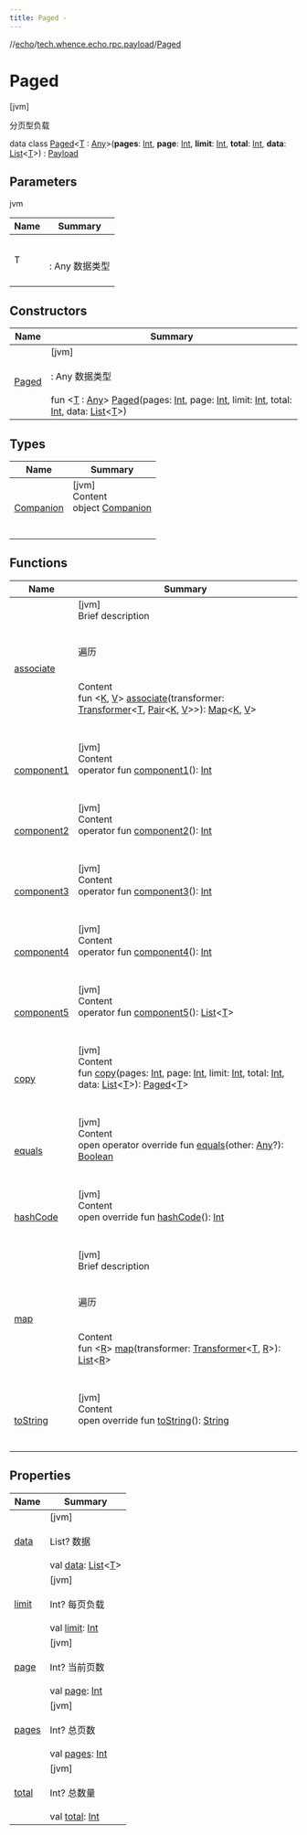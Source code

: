```yaml
---
title: Paged -
---
```

//[echo](../../index.md)/[tech.whence.echo.rpc.payload](../index.md)/[Paged](index.md)



# Paged  
 [jvm] 

分页型负载

data class [Paged](index.md)<[T](index.md) : [Any](https://kotlinlang.org/api/latest/jvm/stdlib/kotlin/-any/index.html)>(**pages**: [Int](https://kotlinlang.org/api/latest/jvm/stdlib/kotlin/-int/index.html), **page**: [Int](https://kotlinlang.org/api/latest/jvm/stdlib/kotlin/-int/index.html), **limit**: [Int](https://kotlinlang.org/api/latest/jvm/stdlib/kotlin/-int/index.html), **total**: [Int](https://kotlinlang.org/api/latest/jvm/stdlib/kotlin/-int/index.html), **data**: [List](https://kotlinlang.org/api/latest/jvm/stdlib/kotlin.collections/-list/index.html)<[T](index.md)>) : [Payload](../-payload/index.md)   


## Parameters  
  
jvm  
  
|  Name|  Summary| 
|---|---|
| T| <br><br>: Any 数据类型<br><br>
  


## Constructors  
  
|  Name|  Summary| 
|---|---|
| [Paged](-paged.md)|  [jvm] <br><br>: Any 数据类型<br><br>fun <[T](index.md) : [Any](https://kotlinlang.org/api/latest/jvm/stdlib/kotlin/-any/index.html)> [Paged](-paged.md)(pages: [Int](https://kotlinlang.org/api/latest/jvm/stdlib/kotlin/-int/index.html), page: [Int](https://kotlinlang.org/api/latest/jvm/stdlib/kotlin/-int/index.html), limit: [Int](https://kotlinlang.org/api/latest/jvm/stdlib/kotlin/-int/index.html), total: [Int](https://kotlinlang.org/api/latest/jvm/stdlib/kotlin/-int/index.html), data: [List](https://kotlinlang.org/api/latest/jvm/stdlib/kotlin.collections/-list/index.html)<[T](index.md)>)   <br>


## Types  
  
|  Name|  Summary| 
|---|---|
| [Companion](-companion/index.md)| [jvm]  <br>Content  <br>object [Companion](-companion/index.md)  <br><br><br>


## Functions  
  
|  Name|  Summary| 
|---|---|
| [associate](associate.md)| [jvm]  <br>Brief description  <br><br><br>遍历<br><br>  <br>Content  <br>fun <[K](associate.md), [V](associate.md)> [associate](associate.md)(transformer: [Transformer](../../tech.whence.echo.function/-transformer/index.md)<[T](index.md), [Pair](https://kotlinlang.org/api/latest/jvm/stdlib/kotlin/-pair/index.html)<[K](associate.md), [V](associate.md)>>): [Map](https://kotlinlang.org/api/latest/jvm/stdlib/kotlin.collections/-map/index.html)<[K](associate.md), [V](associate.md)>  <br><br><br>
| [component1](component1.md)| [jvm]  <br>Content  <br>operator fun [component1](component1.md)(): [Int](https://kotlinlang.org/api/latest/jvm/stdlib/kotlin/-int/index.html)  <br><br><br>
| [component2](component2.md)| [jvm]  <br>Content  <br>operator fun [component2](component2.md)(): [Int](https://kotlinlang.org/api/latest/jvm/stdlib/kotlin/-int/index.html)  <br><br><br>
| [component3](component3.md)| [jvm]  <br>Content  <br>operator fun [component3](component3.md)(): [Int](https://kotlinlang.org/api/latest/jvm/stdlib/kotlin/-int/index.html)  <br><br><br>
| [component4](component4.md)| [jvm]  <br>Content  <br>operator fun [component4](component4.md)(): [Int](https://kotlinlang.org/api/latest/jvm/stdlib/kotlin/-int/index.html)  <br><br><br>
| [component5](component5.md)| [jvm]  <br>Content  <br>operator fun [component5](component5.md)(): [List](https://kotlinlang.org/api/latest/jvm/stdlib/kotlin.collections/-list/index.html)<[T](index.md)>  <br><br><br>
| [copy](copy.md)| [jvm]  <br>Content  <br>fun [copy](copy.md)(pages: [Int](https://kotlinlang.org/api/latest/jvm/stdlib/kotlin/-int/index.html), page: [Int](https://kotlinlang.org/api/latest/jvm/stdlib/kotlin/-int/index.html), limit: [Int](https://kotlinlang.org/api/latest/jvm/stdlib/kotlin/-int/index.html), total: [Int](https://kotlinlang.org/api/latest/jvm/stdlib/kotlin/-int/index.html), data: [List](https://kotlinlang.org/api/latest/jvm/stdlib/kotlin.collections/-list/index.html)<[T](index.md)>): [Paged](index.md)<[T](index.md)>  <br><br><br>
| [equals](../../tech.whence.echo.webclient.response.exception/-response-unrecognized-exception/index.md#kotlin/Any/equals/#kotlin.Any?/PointingToDeclaration/)| [jvm]  <br>Content  <br>open operator override fun [equals](../../tech.whence.echo.webclient.response.exception/-response-unrecognized-exception/index.md#kotlin/Any/equals/#kotlin.Any?/PointingToDeclaration/)(other: [Any](https://kotlinlang.org/api/latest/jvm/stdlib/kotlin/-any/index.html)?): [Boolean](https://kotlinlang.org/api/latest/jvm/stdlib/kotlin/-boolean/index.html)  <br><br><br>
| [hashCode](../../tech.whence.echo.webclient.response.exception/-response-unrecognized-exception/index.md#kotlin/Any/hashCode/#/PointingToDeclaration/)| [jvm]  <br>Content  <br>open override fun [hashCode](../../tech.whence.echo.webclient.response.exception/-response-unrecognized-exception/index.md#kotlin/Any/hashCode/#/PointingToDeclaration/)(): [Int](https://kotlinlang.org/api/latest/jvm/stdlib/kotlin/-int/index.html)  <br><br><br>
| [map](map.md)| [jvm]  <br>Brief description  <br><br><br>遍历<br><br>  <br>Content  <br>fun <[R](map.md)> [map](map.md)(transformer: [Transformer](../../tech.whence.echo.function/-transformer/index.md)<[T](index.md), [R](map.md)>): [List](https://kotlinlang.org/api/latest/jvm/stdlib/kotlin.collections/-list/index.html)<[R](map.md)>  <br><br><br>
| [toString](../../tech.whence.echo.webclient.response.exception/-response-unrecognized-exception/index.md#kotlin/Any/toString/#/PointingToDeclaration/)| [jvm]  <br>Content  <br>open override fun [toString](../../tech.whence.echo.webclient.response.exception/-response-unrecognized-exception/index.md#kotlin/Any/toString/#/PointingToDeclaration/)(): [String](https://kotlinlang.org/api/latest/jvm/stdlib/kotlin/-string/index.html)  <br><br><br>


## Properties  
  
|  Name|  Summary| 
|---|---|
| [data](index.md#tech.whence.echo.rpc.payload/Paged/data/#/PointingToDeclaration/)|  [jvm] <br><br>List<T>? 数据<br><br>val [data](index.md#tech.whence.echo.rpc.payload/Paged/data/#/PointingToDeclaration/): [List](https://kotlinlang.org/api/latest/jvm/stdlib/kotlin.collections/-list/index.html)<[T](index.md)>   <br>
| [limit](index.md#tech.whence.echo.rpc.payload/Paged/limit/#/PointingToDeclaration/)|  [jvm] <br><br>Int? 每页负载<br><br>val [limit](index.md#tech.whence.echo.rpc.payload/Paged/limit/#/PointingToDeclaration/): [Int](https://kotlinlang.org/api/latest/jvm/stdlib/kotlin/-int/index.html)   <br>
| [page](index.md#tech.whence.echo.rpc.payload/Paged/page/#/PointingToDeclaration/)|  [jvm] <br><br>Int? 当前页数<br><br>val [page](index.md#tech.whence.echo.rpc.payload/Paged/page/#/PointingToDeclaration/): [Int](https://kotlinlang.org/api/latest/jvm/stdlib/kotlin/-int/index.html)   <br>
| [pages](index.md#tech.whence.echo.rpc.payload/Paged/pages/#/PointingToDeclaration/)|  [jvm] <br><br>Int? 总页数<br><br>val [pages](index.md#tech.whence.echo.rpc.payload/Paged/pages/#/PointingToDeclaration/): [Int](https://kotlinlang.org/api/latest/jvm/stdlib/kotlin/-int/index.html)   <br>
| [total](index.md#tech.whence.echo.rpc.payload/Paged/total/#/PointingToDeclaration/)|  [jvm] <br><br>Int? 总数量<br><br>val [total](index.md#tech.whence.echo.rpc.payload/Paged/total/#/PointingToDeclaration/): [Int](https://kotlinlang.org/api/latest/jvm/stdlib/kotlin/-int/index.html)   <br>

